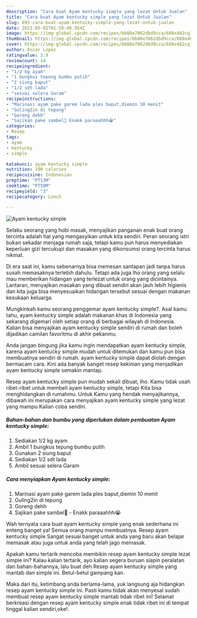 ```yaml
---
description: "Cara buat Ayam kentucky simple yang lezat Untuk Jualan"
title: "Cara buat Ayam kentucky simple yang lezat Untuk Jualan"
slug: 693-cara-buat-ayam-kentucky-simple-yang-lezat-untuk-jualan
date: 2021-05-02T01:59:40.954Z
image: https://img-global.cpcdn.com/recipes/bb08e7062dbd9cca/680x482cq70/ayam-kentucky-simple-foto-resep-utama.jpg
thumbnail: https://img-global.cpcdn.com/recipes/bb08e7062dbd9cca/680x482cq70/ayam-kentucky-simple-foto-resep-utama.jpg
cover: https://img-global.cpcdn.com/recipes/bb08e7062dbd9cca/680x482cq70/ayam-kentucky-simple-foto-resep-utama.jpg
author: Oscar Lopez
ratingvalue: 3.9
reviewcount: 14
recipeingredient:
- "1/2 kg ayam"
- "1 bungkus tepung bumbu putih"
- "2 siung baput"
- "1/2 sdt lada"
- "sesuai selera Garam"
recipeinstructions:
- "Marinasi ayam pake garem lada ples baput,diemin 10 menit"
- "Guling2in di tepung"
- "Goreng dehh"
- "Sajikan pake sambel🤤 Enakk paraaahhh😭"
categories:
- Resep
tags:
- ayam
- kentucky
- simple

katakunci: ayam kentucky simple 
nutrition: 190 calories
recipecuisine: Indonesian
preptime: "PT13M"
cooktime: "PT59M"
recipeyield: "3"
recipecategory: Lunch

---
```



![Ayam kentucky simple](https://img-global.cpcdn.com/recipes/bb08e7062dbd9cca/680x482cq70/ayam-kentucky-simple-foto-resep-utama.jpg)

Selaku seorang yang hobi masak, menyajikan panganan enak buat orang tercinta adalah hal yang mengasyikan untuk kita sendiri. Peran seorang istri bukan sekadar menjaga rumah saja, tetapi kamu pun harus menyediakan keperluan gizi tercukupi dan masakan yang dikonsumsi orang tercinta harus nikmat.

Di era  saat ini, kamu sebenarnya bisa memesan santapan jadi tanpa harus susah memasaknya terlebih dahulu. Tetapi ada juga lho orang yang selalu mau memberikan hidangan yang terlezat untuk orang yang dicintainya. Lantaran, menyajikan masakan yang dibuat sendiri akan jauh lebih higienis dan kita juga bisa menyesuaikan hidangan tersebut sesuai dengan makanan kesukaan keluarga. 



Mungkinkah kamu seorang penggemar ayam kentucky simple?. Asal kamu tahu, ayam kentucky simple adalah makanan khas di Indonesia yang sekarang digemari oleh setiap orang di berbagai wilayah di Indonesia. Kalian bisa menyajikan ayam kentucky simple sendiri di rumah dan boleh dijadikan camilan favoritmu di akhir pekanmu.

Anda jangan bingung jika kamu ingin mendapatkan ayam kentucky simple, karena ayam kentucky simple mudah untuk ditemukan dan kamu pun bisa membuatnya sendiri di rumah. ayam kentucky simple dapat diolah dengan bermacam cara. Kini ada banyak banget resep kekinian yang menjadikan ayam kentucky simple semakin mantap.

Resep ayam kentucky simple pun mudah sekali dibuat, lho. Kamu tidak usah ribet-ribet untuk membeli ayam kentucky simple, tetapi Kita bisa menghidangkan di rumahmu. Untuk Kamu yang hendak menyajikannya, dibawah ini merupakan cara menyajikan ayam kentucky simple yang lezat yang mampu Kalian coba sendiri.

<!--inarticleads1-->

##### Bahan-bahan dan bumbu yang diperlukan dalam pembuatan Ayam kentucky simple:

1. Sediakan 1/2 kg ayam
1. Ambil 1 bungkus tepung bumbu putih
1. Gunakan 2 siung baput
1. Sediakan 1/2 sdt lada
1. Ambil sesuai selera Garam




<!--inarticleads2-->

##### Cara menyiapkan Ayam kentucky simple:

1. Marinasi ayam pake garem lada ples baput,diemin 10 menit
1. Guling2in di tepung
1. Goreng dehh
1. Sajikan pake sambel🤤 - Enakk paraaahhh😭




Wah ternyata cara buat ayam kentucky simple yang enak sederhana ini enteng banget ya! Semua orang mampu membuatnya. Resep ayam kentucky simple Sangat sesuai banget untuk anda yang baru akan belajar memasak atau juga untuk anda yang telah jago memasak.

Apakah kamu tertarik mencoba membikin resep ayam kentucky simple lezat simple ini? Kalau kalian tertarik, ayo kalian segera buruan siapin peralatan dan bahan-bahannya, lalu buat deh Resep ayam kentucky simple yang mantab dan simple ini. Betul-betul gampang kan. 

Maka dari itu, ketimbang anda berlama-lama, yuk langsung aja hidangkan resep ayam kentucky simple ini. Pasti kamu tiidak akan menyesal sudah membuat resep ayam kentucky simple mantab tidak ribet ini! Selamat berkreasi dengan resep ayam kentucky simple enak tidak ribet ini di tempat tinggal kalian sendiri,oke!.


